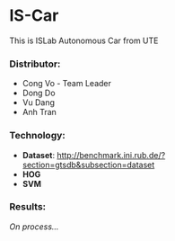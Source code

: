# IS-Car
This is ISLab Autonomous Car from UTE

### Distributor:
- Cong Vo - Team Leader
- Dong Do 
- Vu Dang
- Anh Tran


### Technology:
- **Dataset**: http://benchmark.ini.rub.de/?section=gtsdb&subsection=dataset
- **HOG**
- **SVM**


### Results:
*On process...*